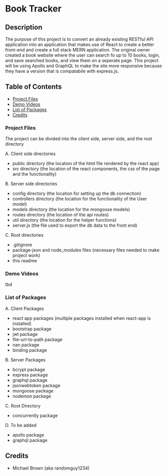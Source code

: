# Book Tracker

## Description
The purpose of this project is to convert an already existing RESTful API 
application into an application that makes use of React to create a better 
front-end and create a full stack MERN application. The original owner 
created a book website where the user can search fo up to 10 books, login, 
and save searched books, and view them on a seperate page. This project will
be using Apollo and GraphQL to make the site more responsive because they
have a version that is compatabile with express.js.

## Table of Contents
- [Project Files](#project-files)
- [Demo Videos](#demo-videos)
- [List of Packages](#list-of-packages)
- [Credits](#credits)

### Project Files
The project can be divided into the client side, server side, and the root directory

A. Client side directories

- public directory (the location of the html file rendered by the react app)
- src directory (the location of the react components, the css of the page and 
    the functionality)

B. Server side directories
- config directory (the location for setting up the db connection)
- controllers directory (the location for the functionality of the User model)
- models directory (the location for the mongoose models)
- routes directory (the location of the api routes)
- util directory (the location for the helper functions)
- server.js (the file used to export the db data to the front end)

C. Root directories
- .gitignore
- package-json and node_modules files (necessary files needed to make project work)
- this readme


### Demo Videos
tbd


### List of Packages

A. Client Packages

- react app packages (multiple packages installed when react-app is installed)
- bootstrap package
- jwt package
- file-url-to-path package
- nan package
- binding package

B. Server Packages
- bcrypt package
- express package
- graphql package
- jsonwebtoken package
- mongoose package
- nodemon package

C. Root Directory
- concurrently package

D. To be added
- apollo package
- graphql package

## Credits
- Michael Brown (aka randomguy1234)
